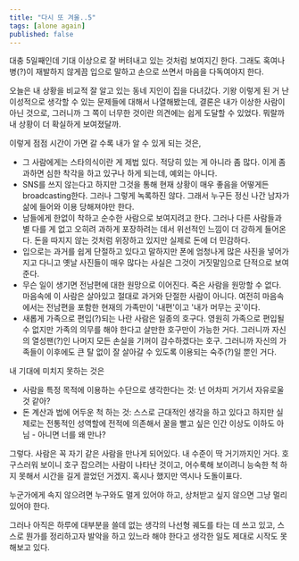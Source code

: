 ```yaml
---
title: "다시 또 겨울..5"
tags: [alone again]
published: false
---
```


대충 5일째인데 기대 이상으로 잘 버텨내고 있는 것처럼 보여지긴 한다. 그래도 혹여나 병(?)이 재발하지 않게끔 입으로 말하고 손으로 쓰면서 마음을 다독여야지 한다.

오늘은 내 상황을 비교적 잘 알고 있는 동네 지인이 집을 다녀갔다. 기왕 이렇게 된 거 난 이성적으로 생각할 수 있는 문제들에 대해서 나열해봤는데, 결론은 내가 이상한 사람이 아닌 것으로, 그러니까 그 쪽이 너무한 것이란 의견에는 쉽게 도달할 수 있었다. 뭐랄까 내 상황이 더 확실하게 보여졌달까. 

이렇게 점점 시간이 가면 갈 수록 내가 알 수 있게 되는 것은,
- 그 사람에게는 스타의식이란 게 제법 있다. 적당히 있는 게 아니라 좀 많다. 이게 좀 과하면 심한 착각을 하고 있구나 하게 되는데, 예외는 아니다.
- SNS를 쓰지 않는다고 하지만 그것을 통해 현재 상황이 매우 좋음을 어떻게든 broadcasting한다. 그러나 그렇게 녹록하진 않다. 그래서 누구든 정신 나간 남자가 삶에 들어와 이용 당해져야만 한다. 
- 남들에게 한없이 착하고 순수한 사람으로 보여지려고 한다. 그러나 다른 사람들과 별 다를 게 없고 오히려 과하게 포장하려는 데서 위선적인 느낌이 더 강하게 들어온다. 돈을 따지지 않는 것처럼 위장하고 있지만 실제로 돈에 더 민감하다.
- 입으로는 과거를 쉽게 단절하고 있다고 말하지만 폰에 엄청나게 많은 사진을 넣어가지고 다니고 옛날 사진들이 매우 많다는 사실은 그것이 거짓말임으로 단적으로 보여준다.
- 무슨 일이 생기면 전남편에 대한 원망으로 이어진다. 죽은 사람을 원망할 수 없다. 마음속에 이 사람은 살아있고 절대로 과거와 단절한 사람이 아니다. 여전히 마음속에서는 전남편을 포함한 현재의 가족만이 '내편'이고 '내가 머무는 곳'이다.
- 새롭게 가족으로 편입(?)되는 나란 사람은 일종의 호구다. 영원히 가족으로 편입될 수 없지만 가족의 의무를 해야 한다고 살만한 호구만이 가능한 거다. 그러니까 자신의 열성팬(?)인 나머지 모든 손실을 기꺼이 감수하겠다는 호구. 그러니까 자신의 가족들이 이후에도 큰 탈 없이 잘 살아갈 수 있도록 이용되는 숙주(?)일 뿐인 거다.

내 기대에 미치지 못하는 것은
- 사람을 특정 목적에 이용하는 수단으로 생각한다는 것: 넌 어차피 거기서 자유로울 것 같아?
- 돈 계산과 법에 어두운 척 하는 것: 스스로 근대적인 생각을 하고 있다고 하지만 실제로는 전통적인 성역할에 전적에 의존해서 꿀을 빨고 싶은 인간 이상도 이하도 아님 - 아니면 너를 왜 만나?

그렇다. 사람은 꼭 자기 같은 사람을 만나게 되어있다. 내 수준이 딱 거기까지인 거다. 호구스러워 보이니 호구 잡으려는 사람이 나타난 것이고, 어수룩해 보이려니 능숙한 척 하지 못해서 시간을 길게 끌었던 거겠지. 혹시나 했지만 역시나 도돌이표다.

누군가에게 속지 않으려면 누구와도 멀게 있어야 하고, 상처받고 싶지 않으면 그냥 멀리 있어야 한다. 

그러나 아직은 하루에 대부분을 쓸데 없는 생각의 나선형 궤도를 타는 데 쓰고 있고, 스스로 뭔가를 정리하고자 발악을 하고 있느라 해야 한다고 생각한 일도 제대로 시작도 못해보고 있다.